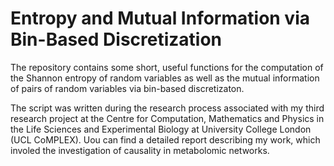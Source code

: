 # Entropy and Mutual Information via Bin-Based Discretization

The repository contains some short, useful functions for the computation of the Shannon entropy of random variables as well as the mutual information of pairs of random variables via bin-based discretizaton.

The script was written during the research process associated with my third research project at the Centre for Computation, Mathematics and Physics in the Life Sciences and Experimental Biology at University College London (UCL CoMPLEX). Uou can find a detailed report describing my work, which involed the investigation of causality in metabolomic networks.
